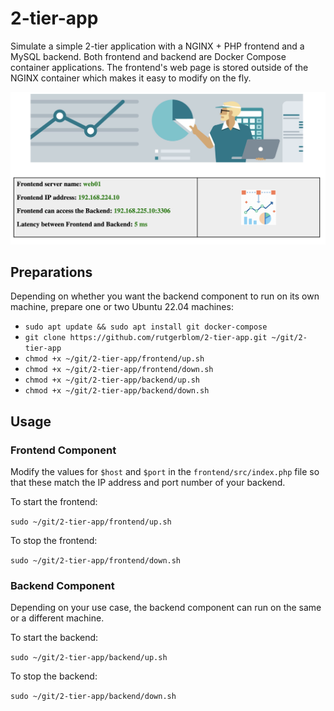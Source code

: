 # 2-tier-app
Simulate a simple 2-tier application with a NGINX + PHP frontend and a MySQL backend. Both frontend and backend are Docker Compose container applications. The frontend's web page is stored outside of the NGINX container which makes it easy to modify on the fly.

![2-tier-app](2-tier-app.png)

## Preparations
Depending on whether you want the backend component to run on its own machine, prepare one or two Ubuntu 22.04 machines: 

* ```sudo apt update && sudo apt install git docker-compose```
* ```git clone https://github.com/rutgerblom/2-tier-app.git ~/git/2-tier-app```
* ```chmod +x ~/git/2-tier-app/frontend/up.sh```
* ```chmod +x ~/git/2-tier-app/frontend/down.sh```
* ```chmod +x ~/git/2-tier-app/backend/up.sh```
* ```chmod +x ~/git/2-tier-app/backend/down.sh```

## Usage
### Frontend Component
Modify the values for ```$host``` and ```$port``` in the ```frontend/src/index.php``` file so that these match the IP address and port number of your backend.

To start the frontend:

```sudo ~/git/2-tier-app/frontend/up.sh```

To stop the frontend:

```sudo ~/git/2-tier-app/frontend/down.sh```

### Backend Component
Depending on your use case, the backend component can run on the same or a different machine.

To start the backend:
 
```sudo ~/git/2-tier-app/backend/up.sh```

To stop the backend:

```sudo ~/git/2-tier-app/backend/down.sh```
